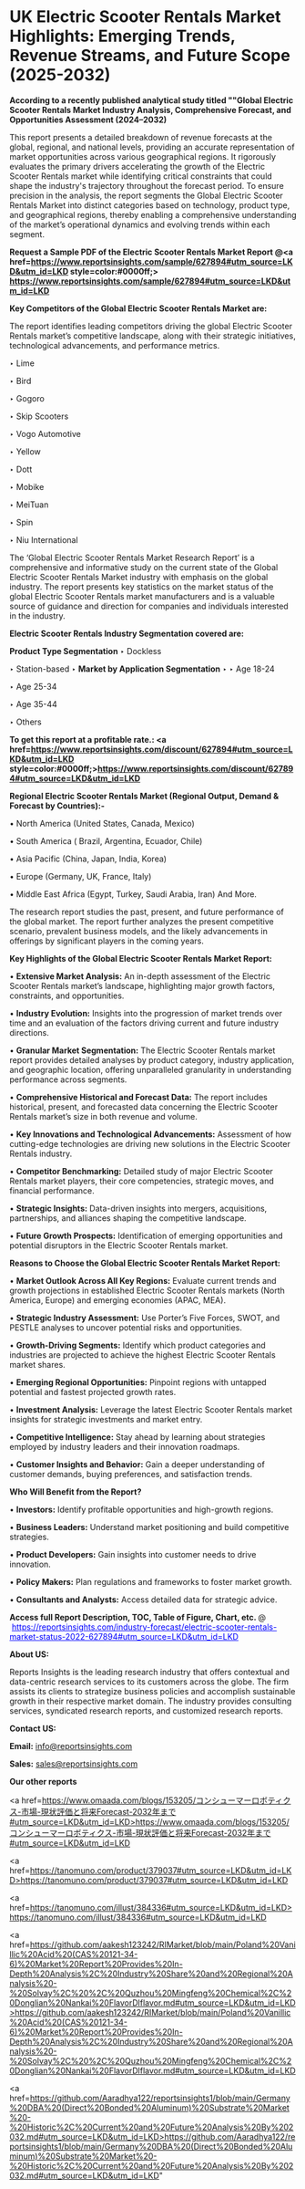 # UK Electric Scooter Rentals Market Highlights: Emerging Trends, Revenue Streams, and Future Scope (2025-2032)

<strong>According to a recently published analytical study titled ""Global Electric Scooter Rentals Market Industry Analysis, Comprehensive Forecast, and Opportunities Assessment (2024–2032)</strong>

This report presents a detailed breakdown of revenue forecasts at the global, regional, and national levels, providing an accurate representation of market opportunities across various geographical regions. It rigorously evaluates the primary drivers accelerating the growth of the Electric Scooter Rentals market while identifying critical constraints that could shape the industry's trajectory throughout the forecast period. To ensure precision in the analysis, the report segments the Global Electric Scooter Rentals Market into distinct categories based on technology, product type, and geographical regions, thereby enabling a comprehensive understanding of the market’s operational dynamics and evolving trends within each segment.

<strong>Request a Sample PDF of the Electric Scooter Rentals Market Report </strong><strong>@<a href=https://www.reportsinsights.com/sample/627894#utm_source=LKD&utm_id=LKD style=color:#0000ff;> https://www.reportsinsights.com/sample/627894#utm_source=LKD&utm_id=LKD</a></strong></font>

<strong>Key Competitors of the Global Electric Scooter Rentals Market are:</strong>

The report identifies leading competitors driving the global Electric Scooter Rentals market’s competitive landscape, along with their strategic initiatives, technological advancements, and performance metrics.

‣ Lime

‣ Bird

‣ Gogoro

‣ Skip Scooters

‣ Vogo Automotive

‣ Yellow

‣ Dott

‣ Mobike

‣ MeiTuan

‣ Spin

‣ Niu International

The ‘Global Electric Scooter Rentals Market Research Report’ is a comprehensive and informative study on the current state of the Global Electric Scooter Rentals Market industry with emphasis on the global industry. The report presents key statistics on the market status of the global Electric Scooter Rentals market manufacturers and is a valuable source of guidance and direction for companies and individuals interested in the industry.

<strong>Electric Scooter Rentals Industry Segmentation covered are:</strong>

<strong>Product Type Segmentation</strong>
‣
Dockless

‣ Station-based
‣ 
<strong>Market by Application Segmentation</strong>
‣
‣  Age 18-24

‣ Age 25-34

‣ Age 35-44

‣ Others

<strong>To get this report at a profitable rate.: <a href=https://www.reportsinsights.com/discount/627894#utm_source=LKD&utm_id=LKD style=color:#0000ff;>https://www.reportsinsights.com/discount/627894#utm_source=LKD&utm_id=LKD</a></strong></font>

<strong>Regional Electric Scooter Rentals Market (Regional Output, Demand &amp; Forecast by Countries):-</strong>

• North America (United States, Canada, Mexico)

• South America ( Brazil, Argentina, Ecuador, Chile)

• Asia Pacific (China, Japan, India, Korea)

• Europe (Germany, UK, France, Italy)

• Middle East Africa (Egypt, Turkey, Saudi Arabia, Iran) And More.

The research report studies the past, present, and future performance of the global market. The report further analyzes the present competitive scenario, prevalent business models, and the likely advancements in offerings by significant players in the coming years.

<strong>Key Highlights of the Global Electric Scooter Rentals Market Report:</strong>

• <strong>Extensive Market Analysis:</strong> An in-depth assessment of the Electric Scooter Rentals market’s landscape, highlighting major growth factors, constraints, and opportunities.

• <strong>Industry Evolution:</strong> Insights into the progression of market trends over time and an evaluation of the factors driving current and future industry directions.

• <strong>Granular Market Segmentation:</strong> The Electric Scooter Rentals market report provides detailed analyses by product category, industry application, and geographic location, offering unparalleled granularity in understanding performance across segments.

• <strong>Comprehensive Historical and Forecast Data:</strong> The report includes historical, present, and forecasted data concerning the Electric Scooter Rentals market’s size in both revenue and volume.

• <strong>Key Innovations and Technological Advancements:</strong> Assessment of how cutting-edge technologies are driving new solutions in the Electric Scooter Rentals industry.

• <strong>Competitor Benchmarking:</strong> Detailed study of major Electric Scooter Rentals market players, their core competencies, strategic moves, and financial performance.

• <strong>Strategic Insights:</strong> Data-driven insights into mergers, acquisitions, partnerships, and alliances shaping the competitive landscape.

• <strong>Future Growth Prospects:</strong> Identification of emerging opportunities and potential disruptors in the Electric Scooter Rentals market.

<strong>Reasons to Choose the Global Electric Scooter Rentals Market Report:</strong>

• <strong>Market Outlook Across All Key Regions:</strong> Evaluate current trends and growth projections in established Electric Scooter Rentals markets (North America, Europe) and emerging economies (APAC, MEA).

• <strong>Strategic Industry Assessment:</strong> Use Porter’s Five Forces, SWOT, and PESTLE analyses to uncover potential risks and opportunities.

• <strong>Growth-Driving Segments:</strong> Identify which product categories and industries are projected to achieve the highest Electric Scooter Rentals market shares.

• <strong>Emerging Regional Opportunities:</strong> Pinpoint regions with untapped potential and fastest projected growth rates.

• <strong>Investment Analysis:</strong> Leverage the latest Electric Scooter Rentals market insights for strategic investments and market entry.

• <strong>Competitive Intelligence:</strong> Stay ahead by learning about strategies employed by industry leaders and their innovation roadmaps.

• <strong>Customer Insights and Behavior:</strong> Gain a deeper understanding of customer demands, buying preferences, and satisfaction trends.

<strong>Who Will Benefit from the Report?</strong>

• <strong>Investors:</strong> Identify profitable opportunities and high-growth regions.

• <strong>Business Leaders:</strong> Understand market positioning and build competitive strategies.

• <strong>Product Developers:</strong> Gain insights into customer needs to drive innovation.

• <strong>Policy Makers:</strong> Plan regulations and frameworks to foster market growth.

• <strong>Consultants and Analysts:</strong> Access detailed data for strategic advice.
</ul>
<strong>Access full Report Description, TOC, Table of Figure, Chart, etc. </strong>@  <a href=https://reportsinsights.com/industry-forecast/electric-scooter-rentals-market-status-2022-627894#utm_source=LKD&utm_id=LKD style=color:#0000ff;>https://reportsinsights.com/industry-forecast/electric-scooter-rentals-market-status-2022-627894#utm_source=LKD&utm_id=LKD</a></font>

<strong><strong>About US</strong>:</strong>

Reports Insights is the leading research industry that offers contextual and data-centric research services to its customers across the globe. The firm assists its clients to strategize business policies and accomplish sustainable growth in their respective market domain. The industry provides consulting services, syndicated research reports, and customized research reports.

<strong>Contact US:</strong>

<p class=""""><b>Email:</b> <a href=mailto:info@reportsinsights.com>info@reportsinsights.com</a></p>
<p class=""""><b>Sales:</b> <a href=mailto:sales@reportsinsights.com>sales@reportsinsights.com</a></p>

<strong>Our other reports</strong>

<a href=https://www.omaada.com/blogs/153205/コンシューマーロボティクス-市場-現状評価と将来Forecast-2032年まで#utm_source=LKD&utm_id=LKD>https://www.omaada.com/blogs/153205/コンシューマーロボティクス-市場-現状評価と将来Forecast-2032年まで#utm_source=LKD&utm_id=LKD</a>

<a href=https://tanomuno.com/product/379037#utm_source=LKD&utm_id=LKD>https://tanomuno.com/product/379037#utm_source=LKD&utm_id=LKD</a>

<a href=https://tanomuno.com/illust/384336#utm_source=LKD&utm_id=LKD>https://tanomuno.com/illust/384336#utm_source=LKD&utm_id=LKD</a>

<a href=https://github.com/aakesh123242/RIMarket/blob/main/Poland%20Vanillic%20Acid%20(CAS%20121-34-6)%20Market%20Report%20Provides%20In-Depth%20Analysis%2C%20Industry%20Share%20and%20Regional%20Analysis%20-%20Solvay%2C%20%2C%20Quzhou%20Mingfeng%20Chemical%2C%20Donglian%20Nankai%20FlavorDlflavor.md#utm_source=LKD&utm_id=LKD>https://github.com/aakesh123242/RIMarket/blob/main/Poland%20Vanillic%20Acid%20(CAS%20121-34-6)%20Market%20Report%20Provides%20In-Depth%20Analysis%2C%20Industry%20Share%20and%20Regional%20Analysis%20-%20Solvay%2C%20%2C%20Quzhou%20Mingfeng%20Chemical%2C%20Donglian%20Nankai%20FlavorDlflavor.md#utm_source=LKD&utm_id=LKD</a>

<a href=https://github.com/Aaradhya122/reportsinsights1/blob/main/Germany%20DBA%20(Direct%20Bonded%20Aluminum)%20Substrate%20Market%20-%20Historic%2C%20Current%20and%20Future%20Analysis%20By%202032.md#utm_source=LKD&utm_id=LKD>https://github.com/Aaradhya122/reportsinsights1/blob/main/Germany%20DBA%20(Direct%20Bonded%20Aluminum)%20Substrate%20Market%20-%20Historic%2C%20Current%20and%20Future%20Analysis%20By%202032.md#utm_source=LKD&utm_id=LKD</a>"
